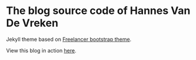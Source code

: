 # The blog source code of Hannes Van De Vreken

Jekyll theme based on [Freelancer bootstrap theme](http://startbootstrap.com/templates/freelancer/).

View this blog in action [here](https://hannesvdvreken.github.io).
